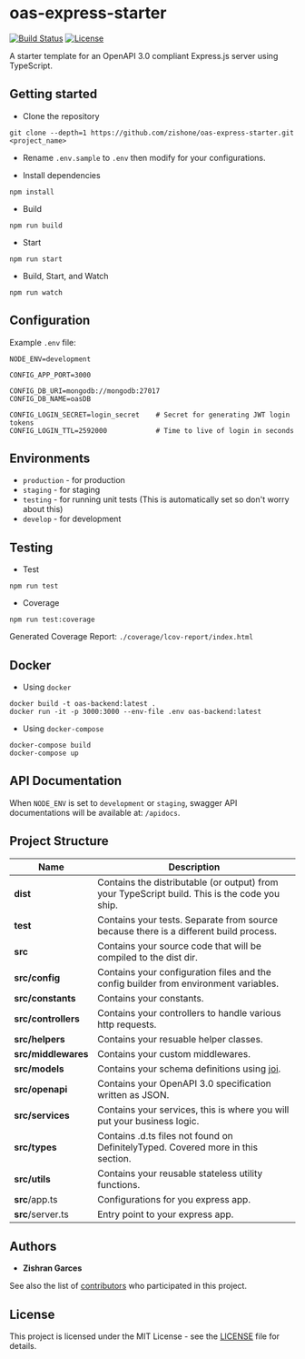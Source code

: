 # oas-express-starter
[![Build Status](https://github.com/zishone/oas-express-starter/workflows/CI/badge.svg)](https://github.com/zishone/oas-express-starter/actions?query=workflow%3ACI) [![License](https://img.shields.io/github/license/zishone/oas-express-starter)](https://github.com/zishone/oas-express-starter/blob/master/LICENSE)

A starter template for an OpenAPI 3.0 compliant Express.js server using TypeScript.

## Getting started
* Clone the repository
```
git clone --depth=1 https://github.com/zishone/oas-express-starter.git <project_name>
```

* Rename `.env.sample` to `.env` then modify for your configurations.

* Install dependencies
```shell
npm install
```

* Build
```shell
npm run build
```

* Start
```shell
npm run start
```

* Build, Start, and Watch
```shell
npm run watch
```

## Configuration
Example `.env` file:
```
NODE_ENV=development

CONFIG_APP_PORT=3000

CONFIG_DB_URI=mongodb://mongodb:27017
CONFIG_DB_NAME=oasDB

CONFIG_LOGIN_SECRET=login_secret    # Secret for generating JWT login tokens
CONFIG_LOGIN_TTL=2592000            # Time to live of login in seconds
```

## Environments
- `production` - for production
- `staging` - for staging
- `testing` - for running unit tests (This is automatically set so don't worry about this)
- `develop` - for development

## Testing
* Test
```shell
npm run test
```

* Coverage
```shell
npm run test:coverage
```
Generated Coverage Report: `./coverage/lcov-report/index.html`

## Docker
* Using `docker`
```shell
docker build -t oas-backend:latest .
docker run -it -p 3000:3000 --env-file .env oas-backend:latest
```

* Using `docker-compose`
```shell
docker-compose build
docker-compose up
```

## API Documentation
When `NODE_ENV` is set to `development` or `staging`, swagger API documentations will be available at: `/apidocs`.

## Project Structure
| Name                      | Description                                                                                   |
| ------------------------- | --------------------------------------------------------------------------------------------- |
| **dist**                  | Contains the distributable (or output) from your TypeScript build. This is the code you ship. |
| **test**                  | Contains your tests. Separate from source because there is a different build process.         |
| **src**                   | Contains your source code that will be compiled to the dist dir.                              |
| **src/config**            | Contains your configuration files and the config builder from environment variables.          |
| **src/constants**         | Contains your constants.                                                                      |
| **src/controllers**       | Contains your controllers to handle various http requests.                                    |
| **src/helpers**           | Contains your resuable helper classes.                                                        |
| **src/middlewares**       | Contains your custom middlewares.                                                             |
| **src/models**            | Contains your schema definitions using [joi](https://www.npmjs.com/package/joi).              |
| **src/openapi**           | Contains your OpenAPI 3.0 specification written as JSON.                                      |
| **src/services**          | Contains your services, this is where you will put your business logic.                       |
| **src/types**             | Contains .d.ts files not found on DefinitelyTyped. Covered more in this section.              |
| **src/utils**             | Contains your reusable stateless utility functions.                                           |
| **src**/app.ts            | Configurations for you express app.                                                           |
| **src**/server.ts         | Entry point to your express app.                                                              |

## Authors
* **Zishran Garces**

See also the list of [contributors](https://github.com/zishone/oas-express-starter/contributors) who participated in this project.

## License
This project is licensed under the MIT License - see the [LICENSE](https://github.com/zishone/oas-express-starter/blob/master/LICENSE) file for details.

